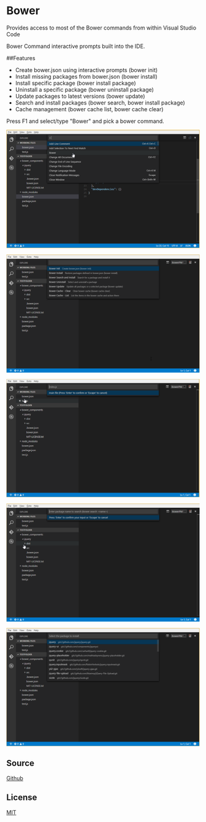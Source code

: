 # Bower

Provides access to most of the Bower commands from within Visual Studio Code

Bower Command interactive prompts built into the IDE.

##Features
* Create bower.json using interactive prompts (bower init)
* Install missing packages from bower.json (bower install)
* Install specific package (bower install package)
* Uninstall a specific package (bower uninstall package)
* Update packages to latest versions (bower update)
* Search and install packages (bower search, bower install package)
* Cache management (bower cache list, bower cache clear)

Press F1 and select/type "Bower" and pick a bower command.
 
![Image of Command](https://raw.githubusercontent.com/DonJayamanne/bowerVSCode/master/images/command.png)

![Image of Sub Command](https://raw.githubusercontent.com/DonJayamanne/bowerVSCode/master/images/bowercommands.png)

![Image of Install](https://raw.githubusercontent.com/DonJayamanne/bowerVSCode/master/images/bowerinstall.png)

![Image of Search](https://raw.githubusercontent.com/DonJayamanne/bowerVSCode/master/images/bowersearch.png)

![Image of Search Results](https://raw.githubusercontent.com/DonJayamanne/bowerVSCode/master/images/bowersearchresults.png)


## Source

[Github](https://github.com/DonJayamanne/bowerVSCode)
                
## License

[MIT](https://raw.githubusercontent.com/DonJayamanne/bowerVSCode/master/LICENSE)
